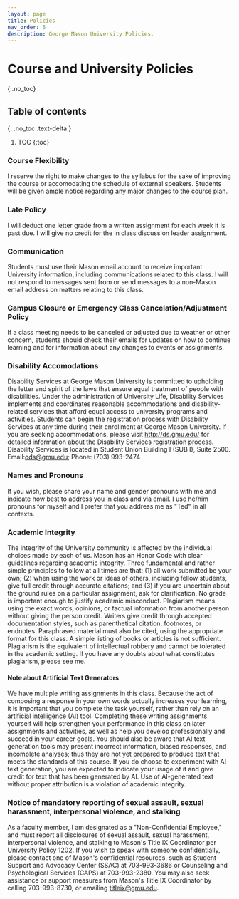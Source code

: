 ```yaml
---
layout: page
title: Policies
nav_order: 5
description: George Mason University Policies.
---
```


# Course and University Policies
{:.no_toc}

## Table of contents
{: .no_toc .text-delta }

1. TOC
{:toc}

### Course Flexibility
I reserve the right to make changes to the syllabus for the sake of improving the course or accomodating the schedule of external speakers. Students will be given ample notice regarding any major changes to the course plan.

### Late Policy
I will deduct one letter grade from a written assignment for each week it is past due. I will give no credit for the in class discussion leader assignment. 

### Communication
Students must use their Mason email account to receive important University information, including communications related to this class. I will not respond to messages sent from or send messages to a non-Mason email address on matters relating to this class.

### Campus Closure or Emergency Class Cancelation/Adjustment Policy
If a class meeting needs to be canceled or adjusted due to weather or other concern, students should check their emails for updates on how to continue learning and for information about any changes to events or assignments.

### Disability Accomodations
Disability Services at George Mason University is committed to upholding the letter and spirit of the laws that ensure equal treatment of people with disabilities. Under the administration of University Life, Disability Services implements and coordinates reasonable accommodations and disability-related services that afford equal access to university programs and activities. Students can begin the registration process with Disability Services at any time during their enrollment at George Mason University. If you are seeking accommodations, please visit http://ds.gmu.edu/ for detailed information about the Disability Services registration process. Disability Services is located in Student Union Building I (SUB I), Suite 2500. Email:ods@gmu.edu; Phone: (703) 993-2474

### Names and Pronouns
If you wish, please share your name and gender pronouns with me and indicate how best to address you in class and via email. I use he/him pronouns for myself and I prefer that you address me as "Ted" in all contexts.

### Academic Integrity
The integrity of the University community is affected by the individual choices made by each of us. Mason has an Honor Code with clear guidelines regarding academic integrity. Three fundamental and rather simple principles to follow at all times are that: (1) all work submitted be your own; (2) when using the work or ideas of others, including fellow students, give full credit through accurate citations; and (3) if you are uncertain about the ground rules on a particular assignment, ask for clarification. No grade is important enough to justify academic misconduct. Plagiarism means using the exact words, opinions, or factual information from another person without giving the person credit. Writers give credit through accepted documentation styles, such as parenthetical citation, footnotes, or endnotes. Paraphrased material must also be cited, using the appropriate format for this class. A simple listing of books or articles is not sufficient. Plagiarism is the equivalent of intellectual robbery and cannot be tolerated in the academic setting. If you have any doubts about what constitutes plagiarism, please see me.

#### Note about Artificial Text Generators
We have multiple writing assignments in this class. Because the act of composing a response in your own words actually increases your learning, it is important that you complete the task yourself, rather than rely on an artificial intelligence (AI) tool. Completing these writing assignments yourself will help strengthen your performance in this class on later assignments and activities, as well as help you develop professionally and succeed in your career goals. You should also be aware that AI text generation tools may present incorrect information, biased responses, and incomplete analyses; thus they are not yet prepared to produce text that meets the standards of this course. If you do choose to experiment with AI text generation, you are expected to indicate your usage of it and give credit for text that has been generated by AI. Use of AI-generated text without proper attribution is a violation of academic integrity.

### Notice of mandatory reporting of sexual assault, sexual harassment, interpersonal violence, and stalking
As a faculty member, I am designated as a "Non-Confidential Employee," and must report all disclosures of sexual assault, sexual harassment, interpersonal violence, and stalking to Mason's Title IX Coordinator per University Policy 1202. If you wish to speak with someone confidentially, please contact one of Mason's confidential resources, such as Student Support and Advocacy Center (SSAC) at 703-993-3686 or Counseling and Psychological Services (CAPS) at 703-993-2380. You may also seek assistance or support measures from Mason's Title IX Coordinator by calling 703-993-8730, or emailing titleix@gmu.edu.